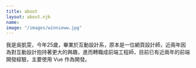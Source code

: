 ```yaml
---
title: about
layout: about.njk
name:
image: "/images/winnieww.jpg"
---
```


我是吳凱雯，今年25歲，畢業於互動設計系，原本是一位網頁設計師，近兩年因為對互動設計抱持著更大的興趣，進而轉職成前端工程師，目前已有近兩年的前端開發經驗，主要使用 Vue 作為開發。






